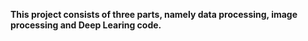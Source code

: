 **This project consists of three parts, namely data processing, image processing and Deep Learing code.**
